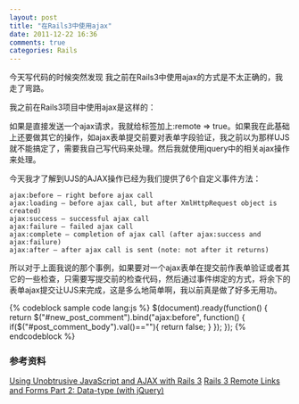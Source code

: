 ```yaml
---
layout: post
title: "在Rails3中使用ajax"
date: 2011-12-22 16:36
comments: true
categories: Rails
---
```


今天写代码的时候突然发现 我之前在Rails3中使用ajax的方式是不太正确的，我走了弯路。

我之前在Rails3项目中使用ajax是这样的：

如果是直接发送一个ajax请求，我就给标签加上:remote => true。如果我在此基础上还要做其它的操作，如ajax表单提交前要对表单字段验证，我之前以为那样UJS就不能搞定了，需要我自己写代码来处理。然后我就使用jquery中的相关ajax操作来处理。

今天我才了解到UJS的AJAX操作已经为我们提供了6个自定义事件方法：

```
ajax:before – right before ajax call
ajax:loading – before ajax call, but after XmlHttpRequest object is created)
ajax:success – successful ajax call
ajax:failure – failed ajax call
ajax:complete – completion of ajax call (after ajax:success and ajax:failure)
ajax:after – after ajax call is sent (note: not after it returns)
```

所以对于上面我说的那个事例，如果要对一个ajax表单在提交前作表单验证或者其它的一些检查，只需要写提交前的检查代码，然后通过事件绑定的方式，将余下的表单ajax提交让UJS来完成，这是多么地简单啊，我以前真是做了好多无用功。

{% codeblock sample code lang:js %}
$(document).ready(function() {
  return $("#new_post_comment").bind("ajax:before", function() {
    if($("#post_comment_body").val()==""){
      return false;
    }
  });
});
{% endcodeblock %}

### 参考资料
[Using Unobtrusive JavaScript and AJAX with Rails 3](http://net.tutsplus.com/tutorials/javascript-ajax/using-unobtrusive-javascript-and-ajax-with-rails-3/)
[Rails 3 Remote Links and Forms Part 2: Data-type (with jQuery)](http://www.alfajango.com/blog/rails-3-remote-links-and-forms-data-type-with-jquery/)